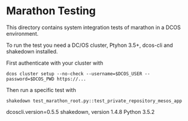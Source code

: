 # Marathon Testing

This directory contains system integration tests of marathon in a DCOS environment.

To run the test you need a DC/OS cluster, Ptyhon 3.5+, dcos-cli and shakedown installed.

First authenticate with your cluster with

```
dcos cluster setup --no-check --username=$DCOS_USER --password=$DCOS_PWD https://...
```

Then run a specific test with

```
shakedown test_marathon_root.py::test_private_repository_mesos_app
```


dcoscli.version=0.5.5
shakedown, version 1.4.8
    Python 3.5.2
